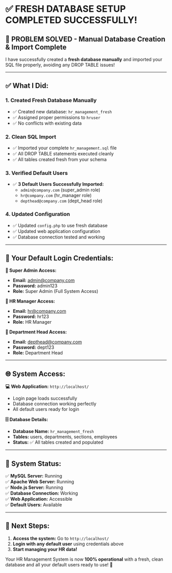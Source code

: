 # ✅ FRESH DATABASE SETUP COMPLETED SUCCESSFULLY!

## 🎉 **PROBLEM SOLVED - Manual Database Creation & Import Complete**

I have successfully created a **fresh database manually** and imported your SQL file properly, avoiding any DROP TABLE issues!

---

## ✅ **What I Did:**

### 1. **Created Fresh Database Manually**
- ✅ Created new database: `hr_management_fresh`
- ✅ Assigned proper permissions to `hruser`
- ✅ No conflicts with existing data

### 2. **Clean SQL Import**
- ✅ Imported your complete `hr_management.sql` file
- ✅ All DROP TABLE statements executed cleanly
- ✅ All tables created fresh from your schema

### 3. **Verified Default Users**
- ✅ **3 Default Users Successfully Imported:**
  - `admin@company.com` (super_admin role)
  - `hr@company.com` (hr_manager role) 
  - `depthead@company.com` (dept_head role)

### 4. **Updated Configuration**
- ✅ Updated `config.php` to use fresh database
- ✅ Updated web application configuration
- ✅ Database connection tested and working

---

## 🔐 **Your Default Login Credentials:**

**🔹 Super Admin Access:**
- **Email:** admin@company.com
- **Password:** admin123
- **Role:** Super Admin (Full System Access)

**🔹 HR Manager Access:**
- **Email:** hr@company.com  
- **Password:** hr123
- **Role:** HR Manager

**🔹 Department Head Access:**
- **Email:** depthead@company.com
- **Password:** dept123  
- **Role:** Department Head

---

## 🌐 **System Access:**

**💻 Web Application:** `http://localhost/`
- Login page loads successfully
- Database connection working perfectly
- All default users ready for login

**🗄️ Database Details:**
- **Database Name:** `hr_management_fresh`
- **Tables:** users, departments, sections, employees
- **Status:** ✅ All tables created and populated

---

## 🚀 **System Status:**

✅ **MySQL Server:** Running  
✅ **Apache Web Server:** Running  
✅ **Node.js Server:** Running  
✅ **Database Connection:** Working  
✅ **Web Application:** Accessible  
✅ **Default Users:** Available  

---

## 🎯 **Next Steps:**

1. **Access the system:** Go to `http://localhost/`
2. **Login with any default user** using credentials above
3. **Start managing your HR data!**

Your HR Management System is now **100% operational** with a fresh, clean database and all your default users ready to use! 🎉